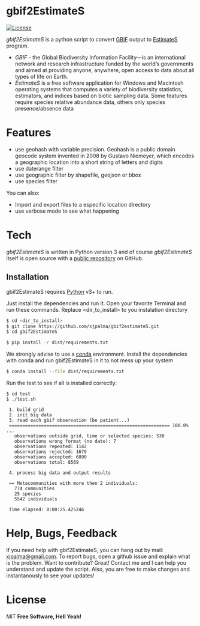 # gbif2EstimateS


[![License](http://img.shields.io/:license-mit-blue.svg)](http://doge.mit-license.org)

*gbif2EstimateS* is a python script to convert [GBIF] output to [EstimateS] program.

  - *GBIF* - the Global Biodiversity Information Facility—is an international network and research infrastructure funded by the world’s governments and aimed at providing anyone, anywhere, open access to data about all types of life on Earth.
  - *EstimateS* is a free software application for Windows and Macintosh operating systems that computes a variety of biodiversity statistics, estimators, and indices based on biotic sampling data. Some features require species relative abundance data, others only species presence/absence data

# Features
  - use geohash with variable precision. Geohash is a public domain geocode system invented in 2008 by Gustavo Niemeyer, which encodes a geographic location into a short string of letters and digits
  - use daterange filter
  - use geographic filter by shapefile, geojson or bbox
  - use species filter

You can also:
  - Import and export files to a especific location directory
  - use verbose mode to see what happening


# Tech

*gbif2EstimateS* is written in Python version 3 and of course *gbif2EstimateS* itself is open source with a [public repository][gbif2EstimateS] on GitHub.

## Installation

gbif2EstimateS requires [Python](https://www.python.org) v3+ to run.

Just install the dependencies and run it.
Open your favorite Terminal and run these commands. Replace <dir_to_install> to you instalation directory
```sh
$ cd <dir_to_install>
$ git clone https://github.com/xjpalma/gbif2estimateS.git
$ cd gbif2EstimateS

$ pip install -r dist/requirements.txt
```
We strongly advise to use a [conda] environment. Install the dependencies with conda and run gbif2EstimateS in it to not mess up your system
```sh
$ conda install --file dist/requirements.txt
```
Run the test to see if all is installed correctly:
```
$ cd test
$ ./test.sh

 1. build grid
 2. init big data
 3. read each gbif observation (be patient...)
 ============================================================ 100.0% ...
   observations outside grid, time or selected species: 530
   observations wrong format (no date): 7
   observations repeated: 1142
   observations rejected: 1679
   observations accepted: 6890
   observations total: 8569

 4. process big data and output results

 == Metacommunities with more then 2 individuals:
   774 communities
   25 species
   5542 individuals

 Time elapsed: 0:00:25.425246
```
# Help, Bugs, Feedback
If you need help with gbif2EstimateS, you can hang out by mail: <xjpalma@gmail.com>. To report bugs, open a github issue and explain what is the problem.
Want to contribute? Great! Contact me and I can help you understand and update the script. Also, you are free to make changes and instantanously to see your updates!

# License
MIT
**Free Software, Hell Yeah!**

[GBIF]: <https://www.gbif.org>
[EstimateS]: <http://viceroy.eeb.uconn.edu/estimates>
[gbif2EstimateS]: <https://github.com/xjpalma/gbif2estimateS>
[git-repo-url]: <https://github.com/xjpalma/gbif2estimateS.git>
[conda]: <https://docs.conda.io/en/latest/miniconda.html>
